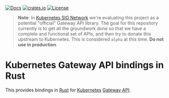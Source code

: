 [![Docs](https://img.shields.io/badge/docs-docs.rs-ff69b4.svg)](https://docs.rs/gateway-api/)
[![crates.io](https://img.shields.io/crates/v/gateway-api.svg)](https://crates.io/crates/gateway-api)
[![License](https://img.shields.io/badge/license-mit-blue.svg)](https://raw.githubusercontent.com/kube-rs/gateway-api-rs/main/LICENSE)

> **Note**: In [Kubernetes SIG Network][signet] we're evaluating this project
> as a potential "official" Gateway API library. The goal for this repository
> currently is to get all the groundwork done so that we have a complete and
> functional set of APIs, and then try to donate this upstream to Kubernetes.
> This is considered `alpha` at this time. **Do not use in production**.

[signet]:https://github.com/kubernetes/community/tree/master/sig-network

# Kubernetes Gateway API bindings in Rust

This provides bindings in [Rust][rust] for [Kubernetes][k8s] [Gateway
API][gwapi].

[rust]:https://rust-lang.org
[k8s]:https://kubernetes.io
[gwapi]:https://gateway-api.sigs.k8s.io/
[signet]:https://github.com/kubernetes/community/tree/master/sig-network
